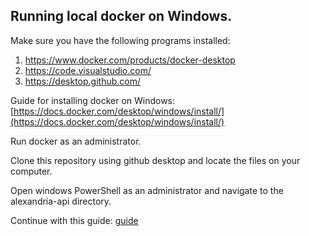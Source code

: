 ## Running local docker on Windows.
Make sure you have the following programs installed:
1. https://www.docker.com/products/docker-desktop
2. https://code.visualstudio.com/
3. https://desktop.github.com/

Guide for installing docker on Windows: [https://docs.docker.com/desktop/windows/install/](https://docs.docker.com/desktop/windows/install/)

Run docker as an administrator.

Clone this repository using github desktop and locate the files on your computer.

Open windows PowerShell as an administrator and navigate to the alexandria-api directory.

Continue with this guide: [guide](/README.md)

